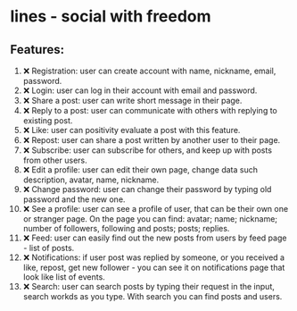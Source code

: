# lines - social with freedom

## Features:
1. ❌ Registration: user can create account with name, nickname, email, password.
2. ❌ Login: user can log in their account with email and password.
3. ❌ Share a post: user can write short message in their page.
4. ❌ Reply to a post: user can communicate with others with replying to existing post.
5. ❌ Like: user can positivity evaluate a post with this feature.
6. ❌ Repost: user can share a post written by another user to their page.
7. ❌ Subscribe: user can subscribe for others, and keep up with posts from other users.
8. ❌ Edit a profile: user can edit their own page, change data such description, avatar, name, nickname.
9. ❌ Change password: user can change their password by typing old password and the new one.
10. ❌ See a profile: user can see a profile of user, that can be their own one or stranger page. On the page you can find: avatar; name; nickname; number of followers, following and posts; posts; replies.
11. ❌ Feed: user can easily find out the new posts from users by feed page - list of posts.
12. ❌ Notifications: if user post was replied by someone, or you received a like, repost, get new follower - you can see it on notifications page that look like list of events.
13. ❌ Search: user can search posts by typing their request in the input, search workds as you type. With search you can find posts and users.
